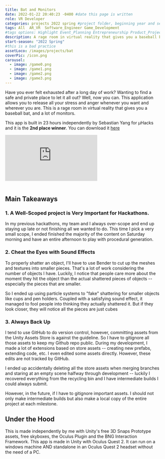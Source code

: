 ```yaml
---
title: Bat and Monitors
date: 2022-01-22 20:40:23 -0400 #date this page is written
role: VR Developer 
categories: projects 2022 spring #project folder, beginning year and season
tags: All  AR_VR  Software_Engineer Game_Development
#tags options: Highlight Event_Planning Entrepreneurship Product_Project_Management Game_Design Marketing Negotiation  Web_Design
description: A rage room in virtual reality that gives you a baseball bat, and a lot of monitors. 
start-season: "2022 Spring"
#this is a bad practice
assetLoco: /images/projects/bat
coverPic: /icon.png
carousel:
  - image: /game0.png
  - image: /game1.png
  - image: /game2.png
  - image: /game3.png
---
```


Have you ever felt exhausted after a long day of work? Wanting to find a safe and private place to let it all out? Well, now you can. This application allows you to release all your stress and anger whenever you want and wherever you are. This is a rage room in virtual reality that gives you a baseball bat, and a lot of monitors. 

This app is built in 23 hours independently by Sebastian Yang for µHacks and it is the **2nd place winner**. You can download it [here](https://github.com/SCP650/RageRoom-UnityVR/releases)

<div class="iframe-container"><iframe src="https://www.youtube.com/embed/lErdRuNXWKY" frameborder="0" allow="accelerometer; autoplay; encrypted-media; gyroscope; picture-in-picture" allowfullscreen></iframe></div><br>

## Main Takeaways 


### 1. A Well-Scoped project is Very Important for Hackathons.

In my previous hackathons, my team and I always over-scope and end up staying up late or not finishing all we wanted to do. This time I pick a very small scope, I ended finished the majority of the content on Saturday morning and have an entire afternoon to play with procedural generation.

### 2. Cheat the Eyes with Sound Effects

To properly shatter an object, I'll have to use Bender to cut up the meshes and textures into smaller pieces. That's a lot of work considering the number of objects I have. Luckily, I notice that people care more about the moment they hit the object than the actual shattered pieces of objects -- especially the pieces that are smaller. 

So I ended up using particle systems to "fake" shattering for smaller objects like cups and pen holders. Coupled with a satisfying sound effect, it managed to fool people into thinking they actually shattered it. But if they look closer, they will notice all the pieces are just cubes

### 3. Always Back Up

I tend to use GitHub to do version control, however, committing assets from the Unity Assets Store is against the guideline. So I have to gitignore all those assets to keep my Github repo public. During my development, I made a lot of extensions based on store assets -- creating new prefabs, extending code, etc. I even edited some assets directly. However, these edits are not tracked by GitHub. 

I ended up accidentally deleting all the store assets when merging branches and staring at an empty scene halfway through development -- luckily I recovered everything from the recycling bin and I have intermediate builds I could always submit. 

However, in the future, if I have to gitignore important assets. I should not only make intermediate builds but also make a local copy of the entire project at each milestone. 


## Under the Hood 
 
This is made independently by me with Unity's free 3D Snaps Prototype assets, free skyboxes, the Oculus Plugin and the BNG Interaction Framework. This app is made in Unity with Oculus Quest 2. It can run on a windows machine AND standalone in an Oculus Quest 2 headset without the need of a PC.

